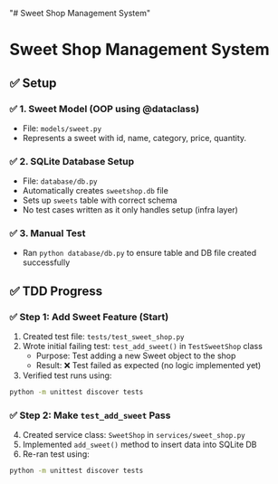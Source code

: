 "# Sweet Shop Management System" 
# Sweet Shop Management System

## ✅ Setup 

### ✅ 1. Sweet Model (OOP using @dataclass)
- File: `models/sweet.py`
- Represents a sweet with id, name, category, price, quantity.

### ✅ 2. SQLite Database Setup
- File: `database/db.py`
- Automatically creates `sweetshop.db` file
- Sets up `sweets` table with correct schema
- No test cases written as it only handles setup (infra layer)

### ✅ 3. Manual Test
- Ran `python database/db.py` to ensure table and DB file created successfully


## ✅ TDD Progress

### ✅ Step 1: Add Sweet Feature (Start)

1. Created test file: `tests/test_sweet_shop.py`
2. Wrote initial failing test: `test_add_sweet()` in `TestSweetShop` class
   - Purpose: Test adding a new Sweet object to the shop
   - Result: ❌ Test failed as expected (no logic implemented yet)
3. Verified test runs using:
```bash
python -m unittest discover tests
```

### ✅ Step 2: Make `test_add_sweet` Pass

4. Created service class: `SweetShop` in `services/sweet_shop.py`
5. Implemented `add_sweet()` method to insert data into SQLite DB
6. Re-ran test using:
```bash
python -m unittest discover tests
```